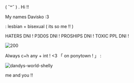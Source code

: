 ( ˆ꒳ˆ )  . Hi !!

My names Davisko :3

: lesbian + bisexual ( its so me !! )

HATERS DNI ! P3D0S DNI ! PROSHIPS DNI ! TOXIC PPL DNI !

![200](https://github.com/user-attachments/assets/a51bc5b7-b5fa-40fd-82a6-b71a2e7ad327)


Always c+h any + int ! <3 「 on ponytown ! 」 : 

![dandys-world-shelly](https://github.com/user-attachments/assets/6c764c2e-71bc-4162-9117-4d70a9919408)

me and you !!
